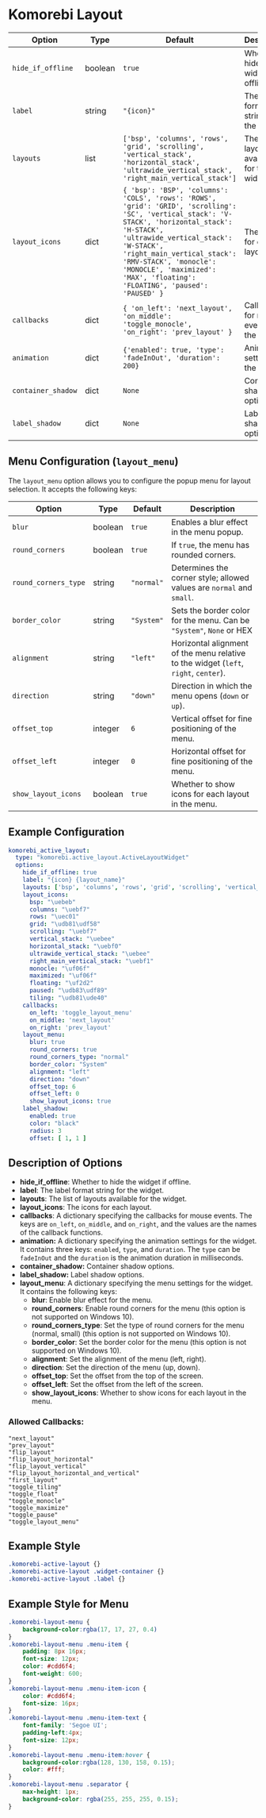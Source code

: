 # Komorebi Layout
| Option          | Type    | Default                                                                 | Description                                                                 |
|-----------------|---------|-------------------------------------------------------------------------|-----------------------------------------------------------------------------|
| `hide_if_offline` | boolean | `true`                                                                  | Whether to hide the widget if offline.                                      |
| `label`         | string  | `"{icon}"`                                                              | The label format string for the widget.                                     |
| `layouts`       | list    | `['bsp', 'columns', 'rows', 'grid', 'scrolling', 'vertical_stack', 'horizontal_stack', 'ultrawide_vertical_stack', 'right_main_vertical_stack']` | The list of layouts available for the widget.                              |
| `layout_icons`  | dict    | `{ 'bsp': 'BSP', 'columns': 'COLS', 'rows': 'ROWS', 'grid': 'GRID', 'scrolling': 'SC', 'vertical_stack': 'V-STACK', 'horizontal_stack': 'H-STACK', 'ultrawide_vertical_stack': 'W-STACK', 'right_main_vertical_stack': 'RMV-STACK', 'monocle': 'MONOCLE', 'maximized': 'MAX', 'floating': 'FLOATING', 'paused': 'PAUSED' }` | The icons for each layout.                                                 |
| `callbacks`     | dict    | `{ 'on_left': 'next_layout', 'on_middle': 'toggle_monocle', 'on_right': 'prev_layout' }` | Callbacks for mouse events on the widget.                                   |
| `animation`         | dict    | `{'enabled': true, 'type': 'fadeInOut', 'duration': 200}`               | Animation settings for the widget.                                          |
| `container_shadow`   | dict   | `None`                  | Container shadow options.                       |
| `label_shadow`         | dict   | `None`                  | Label shadow options.                 |

## Menu Configuration (`layout_menu`)

The `layout_menu` option allows you to configure the popup menu for layout selection. It accepts the following keys:

| Option              | Type     | Default      | Description                                                                 |
|---------------------|----------|--------------|-----------------------------------------------------------------------------|
| `blur`              | boolean  | `true`       | Enables a blur effect in the menu popup.                                    |
| `round_corners`     | boolean  | `true`       | If `true`, the menu has rounded corners.                                    |
| `round_corners_type`| string   | `"normal"`   | Determines the corner style; allowed values are `normal` and `small`.       |
| `border_color`      | string   | `"System"`   | Sets the border color for the menu. Can be `"System"`, `None` or HEX                                        |
| `alignment`         | string   | `"left"`     | Horizontal alignment of the menu relative to the widget (`left`, `right`, `center`). |
| `direction`         | string   | `"down"`     | Direction in which the menu opens (`down` or `up`).                         |
| `offset_top`        | integer  | `6`          | Vertical offset for fine positioning of the menu.                           |
| `offset_left`       | integer  | `0`          | Horizontal offset for fine positioning of the menu.                         |
| `show_layout_icons` | boolean  | `true`       | Whether to show icons for each layout in the menu.                          |

## Example Configuration

```yaml
komorebi_active_layout:
  type: "komorebi.active_layout.ActiveLayoutWidget"
  options:
    hide_if_offline: true
    label: "{icon} {layout_name}"
    layouts: ['bsp', 'columns', 'rows', 'grid', 'scrolling', 'vertical_stack', 'horizontal_stack', 'ultrawide_vertical_stack','right_main_vertical_stack']
    layout_icons:
      bsp: "\uebeb"
      columns: "\uebf7"
      rows: "\uec01"
      grid: "\udb81\udf58"
      scrolling: "\uebf7"
      vertical_stack: "\uebee"
      horizontal_stack: "\uebf0"
      ultrawide_vertical_stack: "\uebee"
      right_main_vertical_stack: "\uebf1"
      monocle: "\uf06f"
      maximized: "\uf06f"
      floating: "\uf2d2"
      paused: "\udb83\udf89"
      tiling: "\udb81\ude40"
    callbacks:
      on_left: 'toggle_layout_menu'
      on_middle: 'next_layout'
      on_right: 'prev_layout'
    layout_menu:
      blur: true
      round_corners: true
      round_corners_type: "normal"
      border_color: "System"
      alignment: "left"
      direction: "down"
      offset_top: 6
      offset_left: 0
      show_layout_icons: true
    label_shadow:
      enabled: true
      color: "black"
      radius: 3
      offset: [ 1, 1 ]
```

## Description of Options

- **hide_if_offline**: Whether to hide the widget if offline.
- **label**: The label format string for the widget.
- **layouts**: The list of layouts available for the widget.
- **layout_icons**: The icons for each layout.
- **callbacks**: A dictionary specifying the callbacks for mouse events. The keys are `on_left`, `on_middle`, and `on_right`, and the values are the names of the callback functions.
- **animation:** A dictionary specifying the animation settings for the widget. It contains three keys: `enabled`, `type`, and `duration`. The `type` can be `fadeInOut` and the `duration` is the animation duration in milliseconds.
- **container_shadow:** Container shadow options.
- **label_shadow:** Label shadow options.
- **layout_menu**: A dictionary specifying the menu settings for the widget. It contains the following keys:
  - **blur**: Enable blur effect for the menu.
  - **round_corners**: Enable round corners for the menu (this option is not supported on Windows 10).
  - **round_corners_type**: Set the type of round corners for the menu (normal, small) (this option is not supported on Windows 10).
  - **border_color**: Set the border color for the menu (this option is not supported on Windows 10).
  - **alignment**: Set the alignment of the menu (left, right).
  - **direction**: Set the direction of the menu (up, down).
  - **offset_top**: Set the offset from the top of the screen.
  - **offset_left**: Set the offset from the left of the screen.
  - **show_layout_icons**: Whether to show icons for each layout in the menu.

### Allowed Callbacks:
```
"next_layout"
"prev_layout"
"flip_layout"
"flip_layout_horizontal"
"flip_layout_vertical"
"flip_layout_horizontal_and_vertical"
"first_layout"
"toggle_tiling"
"toggle_float"
"toggle_monocle"
"toggle_maximize"
"toggle_pause"
"toggle_layout_menu"
```
## Example Style
```css
.komorebi-active-layout {}
.komorebi-active-layout .widget-container {}
.komorebi-active-layout .label {}
```

## Example Style for Menu
```css
.komorebi-layout-menu {
    background-color:rgba(17, 17, 27, 0.4)
}
.komorebi-layout-menu .menu-item {
    padding: 8px 16px;
    font-size: 12px;
    color: #cdd6f4; 
    font-weight: 600;
}
.komorebi-layout-menu .menu-item-icon {
    color: #cdd6f4;
    font-size: 16px;
}
.komorebi-layout-menu .menu-item-text {
    font-family: 'Segoe UI';
    padding-left:4px;
    font-size: 12px;
} 
.komorebi-layout-menu .menu-item:hover {
    background-color:rgba(128, 130, 158, 0.15);
    color: #fff;
} 
.komorebi-layout-menu .separator {
    max-height: 1px;
    background-color: rgba(255, 255, 255, 0.15);
}
```
